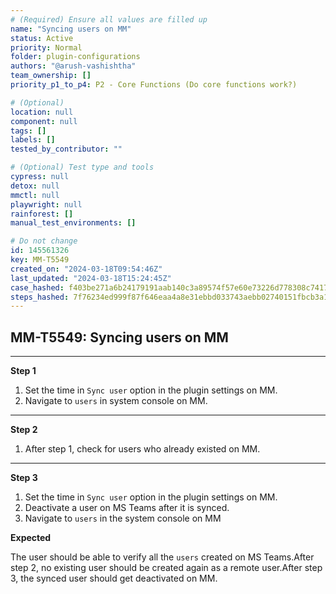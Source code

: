 ```yaml
---
# (Required) Ensure all values are filled up
name: "Syncing users on MM"
status: Active
priority: Normal
folder: plugin-configurations
authors: "@arush-vashishtha"
team_ownership: []
priority_p1_to_p4: P2 - Core Functions (Do core functions work?)

# (Optional)
location: null
component: null
tags: []
labels: []
tested_by_contributor: ""

# (Optional) Test type and tools
cypress: null
detox: null
mmctl: null
playwright: null
rainforest: []
manual_test_environments: []

# Do not change
id: 145561326
key: MM-T5549
created_on: "2024-03-18T09:54:46Z"
last_updated: "2024-03-18T15:24:45Z"
case_hashed: f403be271a6b24179191aab140c3a89574f57e60e73226d778308c74176e921444c0c1c6c883208dbbf5f64bfbea2e63
steps_hashed: 7f76234ed999f87f646eaa4a8e31ebbd033743aebb02740151fbcb3a1a95bc8cdf70a6405dd0e672650bf8ce34c5bd7e
---
```


<!-- (Auto-generated) Based on frontmatter's "key" and "name" -->

## MM-T5549: Syncing users on MM

---

**Step 1**

1. Set the time in `Sync user` option in the plugin settings on MM.
2. Navigate to `users` in system console on MM.

---

**Step 2**

1. After step 1, check for users who already existed on MM.

---

**Step 3**

1. Set the time in `Sync user` option in the plugin settings on MM.
2. Deactivate a user on MS Teams after it is synced.
3. Navigate to `users` in the system console on MM

**Expected**

The user should be able to verify all the `users` created on MS Teams.After step 2, no existing user should be created again as a remote user.After step 3, the synced user should get deactivated on MM.
